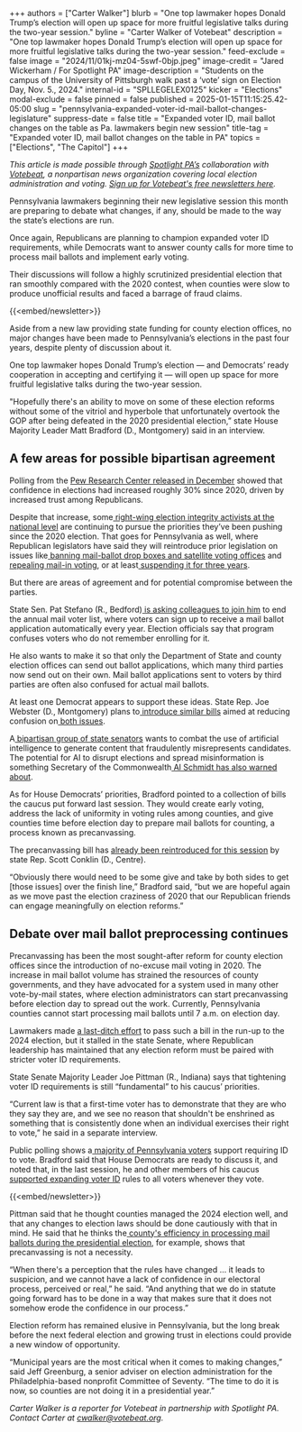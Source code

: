 +++
authors = ["Carter Walker"]
blurb = "One top lawmaker hopes Donald Trump’s election will open up space for more fruitful legislative talks during the two-year session."
byline = "Carter Walker of Votebeat"
description = "One top lawmaker hopes Donald Trump’s election will open up space for more fruitful legislative talks during the two-year session."
feed-exclude = false
image = "2024/11/01kj-mz04-5swf-0bjp.jpeg"
image-credit = "Jared Wickerham / For Spotlight PA"
image-description = "Students on the campus of the University of Pittsburgh walk past a ‘vote’ sign on Election Day, Nov. 5., 2024."
internal-id = "SPLLEGELEX0125"
kicker = "Elections"
modal-exclude = false
pinned = false
published = 2025-01-15T11:15:25.42-05:00
slug = "pennsylvania-expanded-voter-id-mail-ballot-changes-legislature"
suppress-date = false
title = "Expanded voter ID, mail ballot changes on the table as Pa. lawmakers begin new session"
title-tag = "Expanded voter ID, mail ballot changes on the table in PA"
topics = ["Elections", "The Capitol"]
+++

<em>This article is made possible through </em><a href="https://www.spotlightpa.org/"><em>Spotlight PA’s</em></a><em> collaboration with </em><a href="https://www.votebeat.org/"><em>Votebeat</em></a><em>, a nonpartisan news organization covering local election administration and voting. </em><a href="https://www.votebeat.org/newsletters/"><em>Sign up for Votebeat&#39;s free newsletters here</em></a><em>.</em>

Pennsylvania lawmakers beginning their new legislative session this month are preparing to debate what changes, if any, should be made to the way the state’s elections are run.

Once again, Republicans are planning to champion expanded voter ID requirements, while Democrats want to answer county calls for more time to process mail ballots and implement early voting.

Their discussions will follow a highly scrutinized presidential election that ran smoothly compared with the 2020 contest, when counties were slow to produce unofficial results and faced a barrage of fraud claims.

{{<embed/newsletter>}}

Aside from a new law providing state funding for county election offices, no major changes have been made to Pennsylvania’s elections in the past four years, despite plenty of discussion about it.

One top lawmaker hopes Donald Trump’s election — and Democrats’ ready cooperation in accepting and certifying it — will open up space for more fruitful legislative talks during the two-year session.

&#34;Hopefully there&#39;s an ability to move on some of these election reforms without some of the vitriol and hyperbole that unfortunately overtook the GOP after being defeated in the 2020 presidential election,” state House Majority Leader Matt Bradford (D., Montgomery) said in an interview.

## A few areas for possible bipartisan agreement

Polling from the <a href="https://www.npr.org/2024/12/06/nx-s1-5217819/republican-election-confidence-trump-pew-poll">Pew Research Center released in December</a> showed that confidence in elections had increased roughly 30% since 2020, driven by increased trust among Republicans.

Despite that increase, some<a href="https://www.npr.org/2025/01/13/nx-s1-5254181/election-integrity-policy-save-act-cleta-mitchell"> right-wing election integrity activists at the national level</a> are continuing to pursue the priorities they’ve been pushing since the 2020 election. That goes for Pennsylvania as well, where Republican legislators have said they will reintroduce prior legislation on issues like<a href="https://www.legis.state.pa.us/cfdocs/Legis/CSM/showMemoPublic.cfm?chamber=S&amp;SPick=20250&amp;cosponId=44663"> banning mail-ballot drop boxes and satellite voting offices</a> and<a href="https://www.legis.state.pa.us/cfdocs/Legis/CSM/showMemoPublic.cfm?chamber=H&amp;SPick=20250&amp;cosponId=43494"> repealing mail-in voting</a>, or at least<a href="https://www.legis.state.pa.us/cfdocs/Legis/CSM/showMemoPublic.cfm?chamber=H&amp;SPick=20250&amp;cosponId=43506"> suspending it for three years</a>.

But there are areas of agreement and for potential compromise between the parties.

State Sen. Pat Stefano (R., Bedford)<a href="https://www.legis.state.pa.us/cfdocs/Legis/CSM/showMemoPublic.cfm?chamber=S&amp;SPick=20250&amp;cosponId=44291"> is asking colleagues to join him</a> to end the annual mail voter list, where voters can sign up to receive a mail ballot application automatically every year. Election officials say that program confuses voters who do not remember enrolling for it.

He also wants to make it so that only the Department of State and county election offices can send out ballot applications, which many third parties now send out on their own. Mail ballot applications sent to voters by third parties are often also confused for actual mail ballots.

At least one Democrat appears to support these ideas. State Rep. Joe Webster (D., Montgomery) plans to<a href="https://www.legis.state.pa.us/cfdocs/Legis/CSM/showMemoPublic.cfm?chamber=H&amp;SPick=20250&amp;cosponId=44932"> introduce similar bills</a> aimed at reducing confusion on<a href="https://www.legis.state.pa.us/cfdocs/Legis/CSM/showMemoPublic.cfm?chamber=H&amp;SPick=20250&amp;cosponId=44922"> both issues</a>.

A<a href="https://www.legis.state.pa.us/cfdocs/Legis/CSM/showMemoPublic.cfm?chamber=S&amp;SPick=20250&amp;cosponId=43356"> bipartisan group of state senators</a> wants to combat the use of artificial intelligence to generate content that fraudulently misrepresents candidates. The potential for AI to disrupt elections and spread misinformation is something Secretary of the Commonwealth<a href="https://www.inquirer.com/politics/election/artificial-intelligence-voters-fact-checking-2024-election-pennsylvania-20240401.html"> Al Schmidt has also warned about</a>.

As for House Democrats’ priorities, Bradford pointed to a collection of bills the caucus put forward last session. They would create early voting, address the lack of uniformity in voting rules among counties, and give counties time before election day to prepare mail ballots for counting, a process known as precanvassing.

The precanvassing bill has <a href="https://www.legis.state.pa.us/CFDOCS/billInfo/billInfo.cfm?syear=2025&amp;sInd=0&amp;body=H&amp;type=B&amp;bn=37">already been reintroduced for this session</a> by state Rep. Scott Conklin (D., Centre).

“Obviously there would need to be some give and take by both sides to get \[those issues\] over the finish line,” Bradford said, “but we are hopeful again as we move past the election craziness of 2020 that our Republican friends can engage meaningfully on election reforms.”

## Debate over mail ballot preprocessing continues

Precanvassing has been the most sought-after reform for county election offices since the introduction of no-excuse mail voting in 2020. The increase in mail ballot volume has strained the resources of county governments, and they have advocated for a system used in many other vote-by-mail states, where election administrators can start precanvassing before election day to spread out the work. Currently, Pennsylvania counties cannot start processing mail ballots until 7 a.m. on election day.

Lawmakers made <a href="https://www.votebeat.org/pennsylvania/2024/05/02/precanvassing-mail-ballots-2024-election/">a last-ditch effort</a> to pass such a bill in the run-up to the 2024 election, but it stalled in the state Senate, where Republican leadership has maintained that any election reform must be paired with stricter voter ID requirements.

State Senate Majority Leader Joe Pittman (R., Indiana) says that tightening voter ID requirements is still “fundamental” to his caucus’ priorities.

“Current law is that a first-time voter has to demonstrate that they are who they say they are, and we see no reason that shouldn&#39;t be enshrined as something that is consistently done when an individual exercises their right to vote,” he said in a separate interview.

Public polling shows a<a href="https://www.fandmpoll.org/franklin-marshall-poll-release-april-2024/?ref=franklin-marshall-college-poll-newsletter"> majority of Pennsylvania voters</a> support requiring ID to vote. Bradford said that House Democrats are ready to discuss it, and noted that, in the last session, he and other members of his caucus <a href="https://www.spotlightpa.org/news/2023/10/pennsylvania-2024-presidential-primary-date-legislation-change-house/">supported expanding voter ID</a> rules to all voters whenever they vote.

{{<embed/newsletter>}}

Pittman said that he thought counties managed the 2024 election well, and that any changes to election laws should be done cautiously with that in mind. He said that he thinks the<a href="https://www.votebeat.org/pennsylvania/2024/11/08/mail-ballot-counting-faster-than-2020/"> county&#39;s efficiency in processing mail ballots during the presidential election</a>, for example, shows that precanvassing is not a necessity.

“When there&#39;s a perception that the rules have changed … it leads to suspicion, and we cannot have a lack of confidence in our electoral process, perceived or real,” he said. “And anything that we do in statute going forward has to be done in a way that makes sure that it does not somehow erode the confidence in our process.”

Election reform has remained elusive in Pennsylvania, but the long break before the next federal election and growing trust in elections could provide a new window of opportunity.

“Municipal years are the most critical when it comes to making changes,” said Jeff Greenburg, a senior adviser on election administration for the Philadelphia-based nonprofit Committee of Seventy. “The time to do it is now, so counties are not doing it in a presidential year.”

<em>Carter Walker is a reporter for Votebeat in partnership with Spotlight PA. Contact Carter at </em><a href="mailto:cwalker@votebeat.org"><em>cwalker@votebeat.org</em></a><em>.</em>

